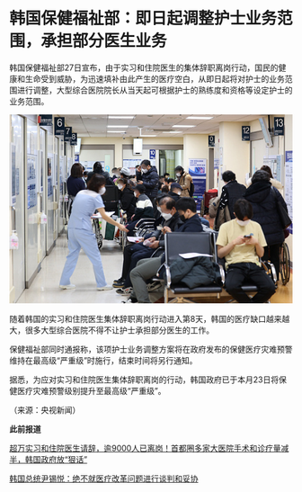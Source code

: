 # 韩国保健福祉部：即日起调整护士业务范围，承担部分医生业务

韩国保健福祉部27日宣布，由于实习和住院医生的集体辞职离岗行动，国民的健康和生命受到威胁，为迅速填补由此产生的医疗空白，从即日起将对护士的业务范围进行调整，大型综合医院院长从当天起可根据护士的熟练度和资格等设定护士的业务范围。

![a420b1de6c7cf3c5578c2dd94dee69fa.jpg](https://raw.githubusercontent.com/qqhsx/qqnews_image/main/2024/02/27/韩国保健福祉部：即日起调整护士业务范围，承担部分医生业务/a420b1de6c7cf3c5578c2dd94dee69fa.jpg)

随着韩国的实习和住院医生集体辞职离岗行动进入第8天，韩国的医疗缺口越来越大，很多大型综合医院不得不让护士承担部分医生的工作。

保健福祉部同时通报称，该项护士业务调整方案将在政府发布的保健医疗灾难预警维持在最高级“严重级”时施行，结束时间将另行通知。

据悉，为应对实习和住院医生集体辞职离岗的行动，韩国政府已于本月23日将保健医疗灾难预警级别提升至最高级“严重级”。

（来源：央视新闻）

**此前报道**

[超万实习和住院医生请辞，逾9000人已离岗！首都圈多家大医院手术和诊疗量减半，韩国政府放“狠话”
](https://news.qq.com/rain/a/20240227A0268M00)

[韩国总统尹锡悦：绝不就医疗改革问题进行谈判和妥协 ](https://news.qq.com/rain/a/20240227A04CS700)

